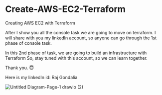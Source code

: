 # Create-AWS-EC2-Terraform
Creating AWS EC2 with Terraform 

  After I show you all the console task we are going to move on terraform.
  I will share with you my linkedIn account, so anyone can go through the 1st phase of console task.

  In this 2nd phase of task, we are going to build an infrastructure with Terraform
  So, stay tuned with this account, so  we can learn together.
  
  Thank you. 😇

Here is my linkedIn id: Raj Gondalia

![Untitled Diagram-Page-1 drawio (2)](https://user-images.githubusercontent.com/114596788/225898067-2367cfd0-240b-4dfb-b29b-f719378bfca6.png)
